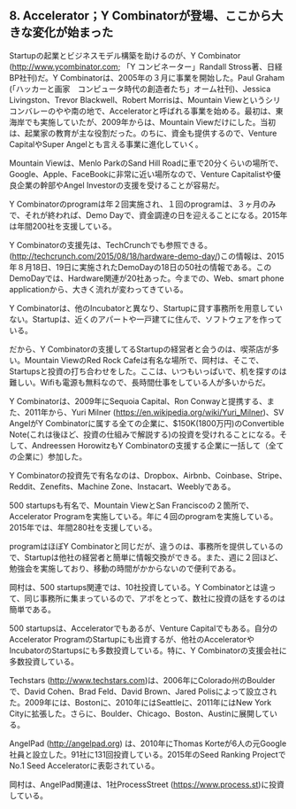 ## 8. Accelerator；Y Combinatorが登場、ここから大きな変化が始まった

Startupの起業とビジネスモデル構築を助けるのが、Y Combinator (http://www.ycombinator.com; 「Y コンビネーター」Randall Stross著、日経BP社刊)だ。Y  Combinatorは、2005年の３月に事業を開始した。Paul Graham (「ハッカーと画家　コンピュータ時代の創造者たち」オーム社刊)、Jessica Livingston、Trevor Blackwell、Robert Morrisは、Mountain Viewというシリコンバレーのやや南の地で、Acceleratorと呼ばれる事業を始める。最初は、東海岸でも実施していたが、2009年からは、Mountain Viewだけにした。当初は、起業家の教育が主な役割だった。のちに、資金も提供するので、Venture CapitalやSuper Angelとも言える事業に進化していく。

Mountain Viewは、Menlo ParkのSand Hill Roadに車で20分くらいの場所で、Google、Apple、FaceBookに非常に近い場所なので、Venture Capitalistや優良企業の幹部やAngel Investorの支援を受けることが容易だ。

Y Combinatorのprogramは年２回実施され、１回のprogramは、３ヶ月のみで、それが終われば、Demo Dayで、資金調達の日を迎えることになる。2015年は年間200社を支援している。

Y Combinatorの支援先は、TechCrunchでも参照できる。(http://techcrunch.com/2015/08/18/hardware-demo-day/)この情報は、2015年８月18日、19日に実施されたDemoDayの18日の50社の情報である。このDemoDayでは、Hardware関連が20社あった。今までの、Web、smart phone applicationから、大きく流れが変わってきている。

Y Combinatorは、他のIncubatorと異なり、Startupに貸す事務所を用意していない。Startupは、近くのアパートや一戸建てに住んで、ソフトウェアを作っている。

だから、Y Combinatorの支援してるStartupの経営者と会うのは、喫茶店が多い。Mountain ViewのRed Rock Cafeは有名な場所で、岡村は、そこで、Startupsと投資の打ち合わせをした。ここは、いつもいっぱいで、机を探すのは難しい。Wifiも電源も無料なので、長時間仕事をしている人が多いからだ。

Y Combinatorは、2009年にSequoia Capital、Ron Conwayと提携する、また、2011年から、Yuri Milner (https://en.wikipedia.org/wiki/Yuri_Milner)、SV AngelがY Combinatorに属する全ての企業に、$150K(1800万円)のConvertible Note(これは後ほど、投資の仕組みで解説する)の投資を受けれることになる。そして、Andreessen HorowitzもY Combinatorの支援する企業に一括して（全ての企業に）参加した。

Y Combinatorの投資先で有名なのは、Dropbox、Airbnb、Coinbase、Stripe、Reddit、Zenefits、Machine Zone、Instacart、Weeblyである。

500 startupsも有名で、Mountain ViewとSan Franciscoの２箇所で、Accelerator Programを実施している。年に４回のprogramを実施している。2015年では、年間280社を支援している。

programはほぼY Combinatorと同じだが、違うのは、事務所を提供しているので、Startupは他社の経営者と簡単に情報交換ができる。また、週に２回ほど、勉強会を実施しており、移動の時間がかからないので便利である。

岡村は、500 startups関連では、10社投資している。Y Combinatorとは違って、同じ事務所に集まっているので、アポをとって、数社に投資の話をするのは簡単である。

500 startupsは、Acceleratorでもあるが、Venture Capitalでもある。自分のAccelerator ProgramのStartupにも出資するが、他社のAcceleratorやIncubatorのStartupsにも多数投資している。特に、Y Combinatorの支援会社に多数投資している。

Techstars (http://www.techstars.com)は、2006年にColorado州のBoulderで、David Cohen、Brad Feld、David Brown、Jared Polisによって設立された。2009年には、Bostonに、2010年にはSeattleに、2011年にはNew York Cityに拡張した。さらに、Boulder、Chicago、Boston、Austinに展開している。

AngelPad (http://angelpad.org) は、2010年にThomas Korteが6人の元Google社員と設立した。91社に131回投資している。2015年のSeed Ranking ProjectでNo.1 Seed Acceleratorに表彰されている。

岡村は、AngelPad関連は、1社ProcessStreet (https://www.process.st)に投資している。
